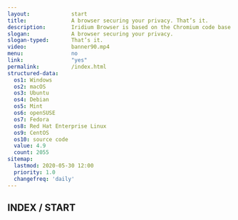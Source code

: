 ```yaml
---
layout:				start
title:				A browser securing your privacy. That’s it.
description:		Iridium Browser is based on the Chromium code base. All modifications enhance the privacy of the user and make sure the most secure technologies are used.
slogan:				A browser securing your privacy.
slogan-typed:		That’s it.
video:				banner90.mp4
menu:				no
link:				"yes"
permalink:			/index.html
structured-data:
  os1: Windows
  os2: macOS
  os3: Ubuntu
  os4: Debian
  os5: Mint
  os6: openSUSE
  os7: Fedora
  os8: Red Hat Enterprise Linux
  os9: CentOS
  os10: source code
  value: 4.9
  count: 2055
sitemap:
  lastmod: 2020-05-30 12:00
  priority: 1.0
  changefreq: 'daily'
---
```

## INDEX / START #